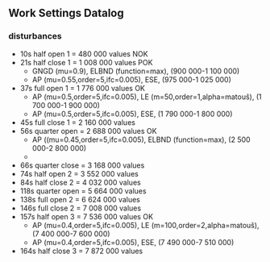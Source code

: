 ## Work Settings Datalog
### disturbances
- 10s half open 1  = 480 000 values  NOK
- 21s half close 1 = 1 008 000 values POK
  - GNGD (mu=0.9), ELBND (function=max), (900 000-1 100 000)
  - AP (mu=0.55,order=5,ifc=0.005), ESE, (975 000-1 025 000)
- 37s full open 1  = 1 776 000 values OK
    - AP (mu=0.5,order=5,ifc=0.005), LE (m=50,order=1,alpha=matouš), (1 700 000-1 900 000)
    - AP (mu=0.5,order=5,ifc=0.005), ESE, (1 790 000-1 800 000)
- 45s full close 1 = 2 160 000 values
- 56s quarter open = 2 688 000 values OK
  - AP ((mu=0.45,order=5,ifc=0.005), ELBND (function=max), (2 500 000-2 800 000)
  - 
- 66s quarter close = 3 168 000 values
- 74s half open 2 = 3 552 000 values
- 84s half close 2 = 4 032 000 values
- 118s quarter open = 5 664 000 values
- 138s full open 2 = 6 624 000 values
- 146s full close 2 = 7 008 000 values
- 157s half open 3 = 7 536 000 values OK
   - AP (mu=0.4,order=5,ifc=0.005), LE (m=100,order=2,alpha=matouš), (7 400 000-7 600 000)
  - AP (mu=0.4,order=5,ifc=0.005), ESE, (7 490 000-7 510 000)
- 164s half close 3 = 7 872 000 values
